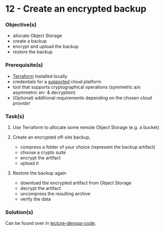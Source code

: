 12 - Create an encrypted backup 
===============================


### Objective(s)

* allocate Object Storage
* create a backup
* encrypt and upload the backup
* restore the backup


### Prerequisite(s)

* [Terraform](https://learn.hashicorp.com/tutorials/terraform/install-cli) installed locally
* credentials for a [supported](https://www.terraform.io/docs/providers/index.html#lists-of-terraform-providers)
  cloud platform
* tool that supports cryptographical operations (symmetric a/o asymmetric en- & decryption)
* (Optional) additional requirements depending on the chosen *cloud provider*


### Task(s)

1. Use Terraform to allocate some remote Object Storage (e.g. a bucket)

2. Create an encrypted off-site backup,

    * compress a folder of your choice (represent the backup artifact)
    * choose a crypto suite
    * encrypt the artifact
    * upload it

3. Restore the backup again

    * download the encrypted artifact from Object Storage
    * decrypt the artifact
    * uncompress the resulting archive
    * verify the data


### Solution(s)

Can be found over in [lecture-devops-code](https://github.com/lucendio/lecture-devops-code/tree/master/tutorials-solutions/12_create-encrypted-backup).
